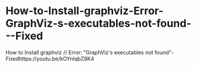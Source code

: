 # How-to-Install-graphviz-Error-GraphViz-s-executables-not-found---Fixed
How to Install graphviz // Error: "GraphViz's executables not found"- Fixedhttps://youtu.be/kOYnlqbZ8K4
